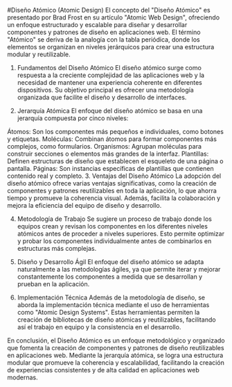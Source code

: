 #Diseño Atómico (Atomic Design)
El concepto del "Diseño Atómico" es presentado por Brad Frost en su artículo "Atomic Web Design", ofreciendo un enfoque estructurado y escalable para diseñar y desarrollar componentes y patrones de diseño en aplicaciones web. El término "Atómico" se deriva de la analogía con la tabla periódica, donde los elementos se organizan en niveles jerárquicos para crear una estructura modular y reutilizable.

1. Fundamentos del Diseño Atómico
El diseño atómico surge como respuesta a la creciente complejidad de las aplicaciones web y la necesidad de mantener una experiencia coherente en diferentes dispositivos. Su objetivo principal es ofrecer una metodología organizada que facilite el diseño y desarrollo de interfaces.

2. Jerarquía Atómica
El enfoque del diseño atómico se basa en una jerarquía compuesta por cinco niveles:

Átomos: Son los componentes más pequeños e individuales, como botones y etiquetas.
Moléculas: Combinan átomos para formar componentes más complejos, como formularios.
Organismos: Agrupan moléculas para construir secciones o elementos más grandes de la interfaz.
Plantillas: Definen estructuras de diseño que establecen el esqueleto de una página o pantalla.
Páginas: Son instancias específicas de plantillas que contienen contenido real y completo.
3. Ventajas del Diseño Atómico
La adopción del diseño atómico ofrece varias ventajas significativas, como la creación de componentes y patrones reutilizables en toda la aplicación, lo que ahorra tiempo y promueve la coherencia visual. Además, facilita la colaboración y mejora la eficiencia del equipo de diseño y desarrollo.

4. Metodología de Trabajo
Se sugiere un proceso de trabajo donde los equipos crean y revisan los componentes en los diferentes niveles atómicos antes de proceder a niveles superiores. Esto permite optimizar y probar los componentes individualmente antes de combinarlos en estructuras más complejas.

5. Diseño y Desarrollo Ágil
El enfoque del diseño atómico se adapta naturalmente a las metodologías ágiles, ya que permite iterar y mejorar constantemente los componentes a medida que se desarrollan y prueban en la aplicación.

6. Implementación Técnica
Además de la metodología de diseño, se aborda la implementación técnica mediante el uso de herramientas como "Atomic Design Systems". Estas herramientas permiten la creación de bibliotecas de diseño atómicas y reutilizables, facilitando así el trabajo en equipo y la consistencia en el desarrollo.

En conclusión, el Diseño Atómico es un enfoque metodológico y organizado que fomenta la creación de componentes y patrones de diseño reutilizables en aplicaciones web. Mediante la jerarquía atómica, se logra una estructura modular que promueve la coherencia y escalabilidad, facilitando la creación de experiencias consistentes y de alta calidad en aplicaciones web modernas.